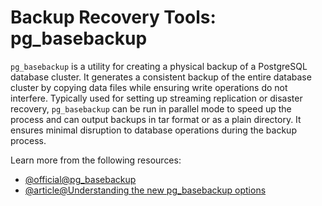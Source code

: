 # Backup Recovery Tools: pg_basebackup

`pg_basebackup` is a utility for creating a physical backup of a PostgreSQL database cluster. It generates a consistent backup of the entire database cluster by copying data files while ensuring write operations do not interfere. Typically used for setting up streaming replication or disaster recovery, `pg_basebackup` can be run in parallel mode to speed up the process and can output backups in tar format or as a plain directory. It ensures minimal disruption to database operations during the backup process.

Learn more from the following resources:

- [@official@pg_basebackup](https://www.postgresql.org/docs/current/app-pgbasebackup.html)
- [@article@Understanding the new pg_basebackup options](https://www.postgresql.fastware.com/blog/understanding-the-new-pg_basebackup-options)